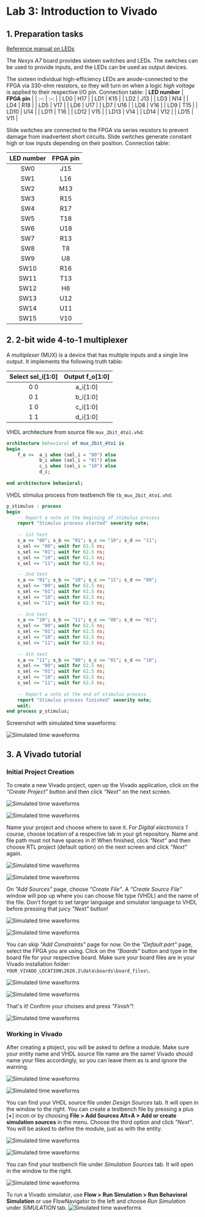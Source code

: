 # Lab 3: Introduction to Vivado

## 1. Preparation tasks

[Reference manual on LEDs](https://reference.digilentinc.com/reference/programmable-logic/nexys-a7/reference-manual#basic_io)

The *Nexys A7* board provides sixteen switches and LEDs. The switches can be used to provide inputs, and the LEDs can be used as output devices.

The sixteen individual high-efficiency LEDs are anode-connected to the FPGA via 330-ohm resistors, so they will turn on when a logic *high voltage* is applied to their respective I/O pin. Connection table:
| **LED number** | **FPGA pin** |
| :-: | :-: |
| LD0 | H17 |
| LD1 | K15 |
| LD2 | J13 |
| LD3 | N14 |
| LD4 | R18 |
| LD5 | V17 |
| LD6 | U17 |
| LD7 | U16 |
| LD8 | V16 |
| LD9 | T15 |
| LD10 | U14 |
| LD11 | T16 |
| LD12 | V15 |
| LD13 | V14 |
| LD14 | V12 |
| LD15 | V11 |


Slide switches are connected to the FPGA via series resistors to prevent damage from inadvertent short circuits. Slide switches generate constant high or low inputs depending on their position. Connection table:

| **LED number** | **FPGA pin** |
| :-: | :-: |
| SW0 | J15 |
| SW1 | L16 |
| SW2 | M13 |
| SW3 | R15 |
| SW4 | R17 |
| SW5 | T18 |
| SW6 | U18 |
| SW7 | R13 |
| SW8 | T8 |
| SW9 | U8 |
| SW10 | R16 |
| SW11 | T13 |
| SW12 | H6 |
| SW13 | U12 |
| SW14 | U11 |
| SW15 | V10 |

## 2. 2-bit wide 4-to-1 multiplexer

A *multiplexer* (MUX) is a device that has multiple inputs and a single line output. It implements the following truth table:

| **Select sel_i[1:0]** | **Output f_o[1:0]** |
| :-: | :-: |
| 0 0 | a_i[1:0] |
| 0 1 | b_i[1:0] |
| 1 0 | c_i[1:0] |
| 1 1 | d_i[1:0] |

VHDL architecture from source file ```mux_2bit_4to1.vhd```:

```vhdl
architecture behavioral of mux_2bit_4to1 is
begin
    f_o <=  a_i when (sel_i = "00") else 
            b_i when (sel_i = "01") else 
            c_i when (sel_i = "10") else 
            d_i;
 
end architecture behavioral;
```

VHDL stimulus process from testbench file ```tb_mux_2bit_4to1.vhd```:

```vhdl
p_stimulus : process
begin
    -- Report a note at the begining of stimulus process
    report "Stimulus process started" severity note;
    
    -- 1st test
    s_a <= "00"; s_b <= "01"; s_c <= "10"; s_d <= "11"; 
    s_sel <= "00"; wait for 62.5 ns;
    s_sel <= "01"; wait for 62.5 ns;
    s_sel <= "10"; wait for 62.5 ns;
    s_sel <= "11"; wait for 62.5 ns;

    -- 2nd test
    s_a <= "01"; s_b <= "10"; s_c <= "11"; s_d <= "00"; 
    s_sel <= "00"; wait for 62.5 ns;
    s_sel <= "01"; wait for 62.5 ns;
    s_sel <= "10"; wait for 62.5 ns;
    s_sel <= "11"; wait for 62.5 ns;
    
    -- 3rd test
    s_a <= "10"; s_b <= "11"; s_c <= "00"; s_d <= "01"; 
    s_sel <= "00"; wait for 62.5 ns;
    s_sel <= "01"; wait for 62.5 ns;
    s_sel <= "10"; wait for 62.5 ns;
    s_sel <= "11"; wait for 62.5 ns;
    
    -- 4th test
    s_a <= "11"; s_b <= "00"; s_c <= "01"; s_d <= "10"; 
    s_sel <= "00"; wait for 62.5 ns;
    s_sel <= "01"; wait for 62.5 ns;
    s_sel <= "10"; wait for 62.5 ns;
    s_sel <= "11"; wait for 62.5 ns;
        
    -- Report a note at the end of stimulus process
    report "Stimulus process finished" severity note;
    wait;
end process p_stimulus;
```

Screenshot with simulated time waveforms:

![Simulated time waveforms](Images/waveforms.png)

## 3. A Vivado tutorial

### Initial Project Creation

To create a new Vivado project, open up the Vivado application, click on the *“Create Project”* button and then click *“Next”* on the next screen.

![Simulated time waveforms](Images/t1.png)

![Simulated time waveforms](Images/t2.png)

Name your project and choose where to save it. For *Digital electronics 1* course, choose location of a respective lab in your git repository. Name and file path must not have spaces in it! When finished, click *“Next”* and then choose RTL project (default option) on the next screen and click *“Next”* again.

![Simulated time waveforms](Images/t3.png)

![Simulated time waveforms](Images/t4.png)

On *"Add Sources"* page, choose *“Create File”*. A *“Create Source File”* window will pop up where you can choose file type (VHDL) and the name of the file. Don't forget to set targer language and simulator language to VHDL before pressing that juicy *"Next"* button! 

![Simulated time waveforms](Images/t5.png)

![Simulated time waveforms](Images/t13.png)

You can skip *"Add Constraints"* page for now. 
On the *"Default part"* page, select the FPGA you are using. Click on the *“Boards”* button and type in the board file for your respective board. Make sure your board files are in your Vivado installation folder: ```YOUR_VIVADO_LOCATION\2020.2\data\boards\board_files\```.

![Simulated time waveforms](Images/t6.png)

![Simulated time waveforms](Images/t7.png)

That's it! Confirm your choises and press *"Finish"*!

![Simulated time waveforms](Images/t8.png)

### Working in Vivado

After creating a ptoject, you will be asked to define a module. Make sure your entity name and VHDL source file name are the same! Vivado should name your files accordingly, so you can leave them as is and ignore the warning.

![Simulated time waveforms](Images/t9.png)

![Simulated time waveforms](Images/t10.png)

You can find your VHDL source file under *Design Sources* tab. It will open in the window to the right. 
You can create a testbench file by pressing a plus [**+**] incon or by choosing **File > Add Sources Alt+A > Add or create simulation sources** in the menu. Choose the third option and click *"Next"*. You will be asked to define the module, just as with the entity.

![Simulated time waveforms](Images/t11.png)

![Simulated time waveforms](Images/t12.png)

You can find your testbench file under *Simulation Sources* tab. It will open in the window to the right. 

![Simulated time waveforms](Images/t16.png)

To run a Vivado simulator, use **Flow > Run Simulation > Run Behavioral Simulation** or use FlowNavigator to the left and choose *Run Simulation* under *SIMULATION* tab.
![Simulated time waveforms](Images/t19.png)